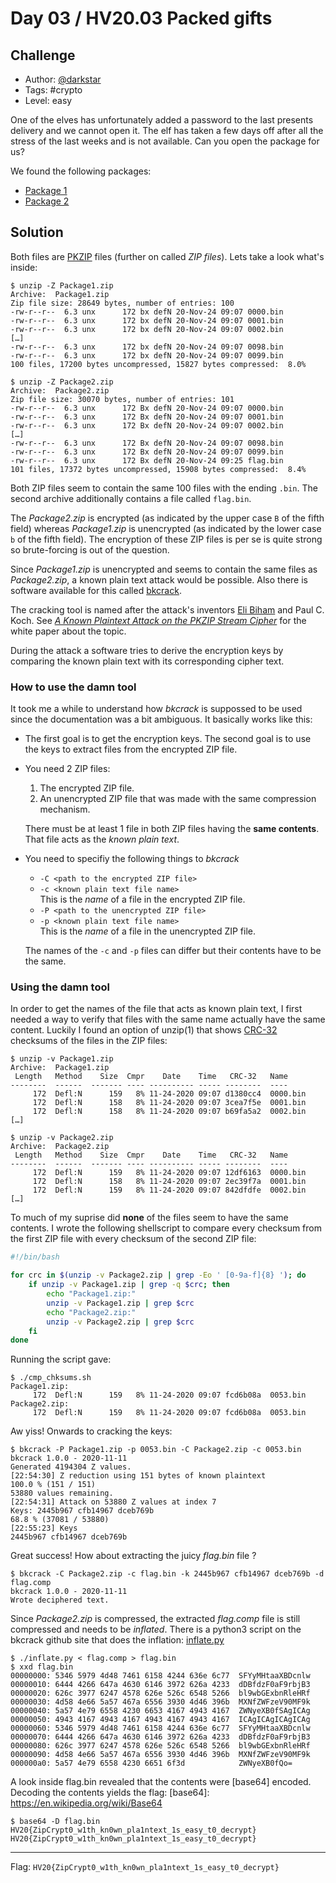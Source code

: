 # Day 03 / HV20.03 Packed gifts



## Challenge

<!-- ...10....:...20....:...30....:...40....:...50....:...60....:...70....:. -->
* Author: [@darkstar](https://twitter.com/___darkstar__)
* Tags:   #crypto
* Level:  easy

One of the elves has unfortunately added a password to the last presents
delivery and we cannot open it. The elf has taken a few days off after all the
stress of the last weeks and is not available. Can you open the package for us?

We found the following packages:

* [Package 1](Package1.zip)
* [Package 2](Package2.zip)



## Solution

Both files are [PKZIP]() files (further on called _ZIP files_). Lets take a look
what's inside:

[PKZIP]: https://en.wikipedia.org/wiki/PKZIP

``` shell
$ unzip -Z Package1.zip
Archive:  Package1.zip
Zip file size: 28649 bytes, number of entries: 100
-rw-r--r--  6.3 unx      172 bx defN 20-Nov-24 09:07 0000.bin
-rw-r--r--  6.3 unx      172 bx defN 20-Nov-24 09:07 0001.bin
-rw-r--r--  6.3 unx      172 bx defN 20-Nov-24 09:07 0002.bin
[…]
-rw-r--r--  6.3 unx      172 bx defN 20-Nov-24 09:07 0098.bin
-rw-r--r--  6.3 unx      172 bx defN 20-Nov-24 09:07 0099.bin
100 files, 17200 bytes uncompressed, 15827 bytes compressed:  8.0%
```

``` shell
$ unzip -Z Package2.zip
Archive:  Package2.zip
Zip file size: 30070 bytes, number of entries: 101
-rw-r--r--  6.3 unx      172 Bx defN 20-Nov-24 09:07 0000.bin
-rw-r--r--  6.3 unx      172 Bx defN 20-Nov-24 09:07 0001.bin
-rw-r--r--  6.3 unx      172 Bx defN 20-Nov-24 09:07 0002.bin
[…]
-rw-r--r--  6.3 unx      172 Bx defN 20-Nov-24 09:07 0098.bin
-rw-r--r--  6.3 unx      172 Bx defN 20-Nov-24 09:07 0099.bin
-rw-r--r--  6.3 unx      172 Bx defN 20-Nov-24 09:25 flag.bin
101 files, 17372 bytes uncompressed, 15908 bytes compressed:  8.4%
```

Both ZIP files seem to contain the same 100 files with the ending `.bin`. The 
second archive additionally contains a file called `flag.bin`. 

The _Package2.zip_ is encrypted (as indicated by the upper case `B` of the
fifth field) whereas _Package1.zip_ is unencrypted (as indicated by the lower
case `b` of the fifth field). The encryption of these ZIP files is per se is
quite strong so brute-forcing is out of the question.

Since _Package1.zip_ is unencrypted and seems to contain the same files as
_Package2.zip_, a known plain text attack would be possible. Also there is
software available for this called [bkcrack]().

The cracking tool is named after the attack's inventors [Eli Biham]()
and Paul C. Koch. See [_A Known Plaintext Attack on the PKZIP Stream 
Cipher_][paper] for the white paper about the topic.

[bkcrack]: https://github.com/kimci86/bkcrack
[Eli Biham]: https://en.wikipedia.org/wiki/Eli_Biham
[paper]: https://link.springer.com/chapter/10.1007/3-540-60590-8_12

During the attack a software tries to derive the encryption keys by comparing
the known plain text with its corresponding cipher text.


### How to use the damn tool

It took me a while to understand how _bkcrack_ is suppossed to be used since
the documentation was a bit ambiguous. It basically works like this:

* The first goal is to get the encryption keys. The second goal is to use the
  keys to extract files from the encrypted ZIP file.

* You need 2 ZIP files:

  1. The encrypted ZIP file.
  2. An unencrypted ZIP file that was made with the same compression mechanism.

  There must be at least 1 file in both ZIP files having the **same contents**.
  That file acts as the _known plain text_.

* You need to specifiy the following things to _bkcrack_

  * `-C <path to the encrypted ZIP file>` 
  * `-c <known plain text file name>`\
    This is the _name_ of a file in the encrypted ZIP file.
  * `-P <path to the unencrypted ZIP file>`
  * `-p <known plain text file name>`\
    This is the _name_ of a file in the unencrypted ZIP file.

  The names of the `-c` and `-p` files can differ but their contents have to be
  the same.


### Using the damn tool

In order to get the names of the file that acts as known plain text, I first
needed a way to verify that files with the same name actually have the same
content. Luckily I found an option of unzip(1) that shows [CRC-32]() checksums
of the files in the ZIP files:

[CRC-32]: https://en.wikipedia.org/wiki/Cyclic_redundancy_check

``` shell
$ unzip -v Package1.zip 
Archive:  Package1.zip
 Length   Method    Size  Cmpr    Date    Time   CRC-32   Name
--------  ------  ------- ---- ---------- ----- --------  ----
     172  Defl:N      159   8% 11-24-2020 09:07 d1380cc4  0000.bin
     172  Defl:N      158   8% 11-24-2020 09:07 3cea7f5e  0001.bin
     172  Defl:N      158   8% 11-24-2020 09:07 b69fa5a2  0002.bin
[…]

$ unzip -v Package2.zip
Archive:  Package2.zip
 Length   Method    Size  Cmpr    Date    Time   CRC-32   Name
--------  ------  ------- ---- ---------- ----- --------  ----
     172  Defl:N      159   8% 11-24-2020 09:07 12df6163  0000.bin
     172  Defl:N      158   8% 11-24-2020 09:07 2ec39f7a  0001.bin
     172  Defl:N      159   8% 11-24-2020 09:07 842dfdfe  0002.bin
[…]
```

<!-- ...10....:...20....:...30....:...40....:...50....:...60....:...70....:. -->
To much of my suprise did **none** of the files seem to have the same contents.
I wrote the following shellscript to compare every checksum from the first ZIP
file with every checksum of the second ZIP file:

``` bash
#!/bin/bash

for crc in $(unzip -v Package2.zip | grep -Eo ' [0-9a-f]{8} '); do
    if unzip -v Package1.zip | grep -q $crc; then
        echo "Package1.zip:"
        unzip -v Package1.zip | grep $crc
        echo "Package2.zip:"
        unzip -v Package2.zip | grep $crc
    fi
done
```

Running the script gave:

``` shell
$ ./cmp_chksums.sh
Package1.zip:
     172  Defl:N      159   8% 11-24-2020 09:07 fcd6b08a  0053.bin
Package2.zip:
     172  Defl:N      159   8% 11-24-2020 09:07 fcd6b08a  0053.bin
```

Aw yiss! Onwards to cracking the keys:

``` shell
$ bkcrack -P Package1.zip -p 0053.bin -C Package2.zip -c 0053.bin
bkcrack 1.0.0 - 2020-11-11
Generated 4194304 Z values.
[22:54:30] Z reduction using 151 bytes of known plaintext
100.0 % (151 / 151)
53880 values remaining.
[22:54:31] Attack on 53880 Z values at index 7
Keys: 2445b967 cfb14967 dceb769b 
68.8 % (37081 / 53880)
[22:55:23] Keys
2445b967 cfb14967 dceb769b 
```

Great success! How about extracting the juicy _flag.bin_ file ?

``` shell
$ bkcrack -C Package2.zip -c flag.bin -k 2445b967 cfb14967 dceb769b -d flag.comp
bkcrack 1.0.0 - 2020-11-11
Wrote deciphered text.
```

Since _Package2.zip_ is compressed, the extracted _flag.comp_ file is still
compressed and needs to be _inflated_. There is a python3 script on the bkcrack
github site that does the inflation\: [inflate.py][inflate]

[inflate]: https://github.com/kimci86/bkcrack/blob/master/tools/inflate.py

``` shell
$ ./inflate.py < flag.comp > flag.bin
$ xxd flag.bin
00000000: 5346 5979 4d48 7461 6158 4244 636e 6c77  SFYyMHtaaXBDcnlw
00000010: 6444 4266 647a 4630 6146 3972 626a 4233  dDBfdzF0aF9rbjB3
00000020: 626c 3977 6247 4578 626e 526c 6548 5266  bl9wbGExbnRleHRf
00000030: 4d58 4e66 5a57 467a 6556 3930 4d46 396b  MXNfZWFzeV90MF9k
00000040: 5a57 4e79 6558 4230 6653 4167 4943 4167  ZWNyeXB0fSAgICAg
00000050: 4943 4167 4943 4167 4943 4167 4943 4167  ICAgICAgICAgICAg
00000060: 5346 5979 4d48 7461 6158 4244 636e 6c77  SFYyMHtaaXBDcnlw
00000070: 6444 4266 647a 4630 6146 3972 626a 4233  dDBfdzF0aF9rbjB3
00000080: 626c 3977 6247 4578 626e 526c 6548 5266  bl9wbGExbnRleHRf
00000090: 4d58 4e66 5a57 467a 6556 3930 4d46 396b  MXNfZWFzeV90MF9k
000000a0: 5a57 4e79 6558 4230 6651 6f3d            ZWNyeXB0fQo=
```

A look inside flag.bin revealed that the contents were [base64] encoded.
Decoding the contents yields the flag:
[base64]: https://en.wikipedia.org/wiki/Base64

``` shell
$ base64 -D flag.bin
HV20{ZipCrypt0_w1th_kn0wn_pla1ntext_1s_easy_t0_decrypt}                 HV20{ZipCrypt0_w1th_kn0wn_pla1ntext_1s_easy_t0_decrypt}
```

--------------------------------------------------------------------------------

Flag: `HV20{ZipCrypt0_w1th_kn0wn_pla1ntext_1s_easy_t0_decrypt}`

